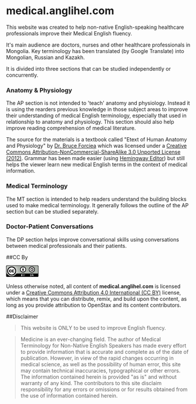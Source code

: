 # medical.anglihel.com

This website was created to help non-native English-speaking healthcare professionals improve their Medical English fluency.

It's main audience are doctors, nurses and other healthcare professionals in Mongolia. Key terminology has been translated (by Google Translate) into Mongolian, Russian and Kazakh.

It is divided into three sections that can be studied independently or concurrently.

### Anatomy & Physiology
The AP section is not intended to 'teach' anatomy and physiology. Instead it is using the rearders previous knowledge in those subject areas to improve their understanding of medical English terminology, especially that used in relationship to anatomy and physiology. This section should also help improve reading comprehension of medical literature.

The source for the materials is a textbook called "Etext of Human Anatomy and Physiology" by [Dr. Bruce Forciea](https://www.drbruceforciea.com/a-p.html) which was licensed under a [Creative Commons Attribution-NonCommercial-ShareAlike 3.0 Unported License (2012)](https://creativecommons.org/licenses/by-nc-sa/3.0/). Grammar has been made easier (using [Hemingway Editor](http://hemingwayapp.com)) but still helps the viewer learn new medical English terms in the context of medical information.

### Medical Terminology
The MT section is intended to help readers understand the building blocks used to make medical terminology. It generally follows the outline of the AP section but can be studied separately.

### Doctor-Patient Conversations
The DP section helps improve conversational skills using conversations between medical professionals and their patients.





##CC By

![](88x31.png)

Unless otherwise noted, all content of **medical.anglihel.com** is licensed under a [Creative Commons Attribution 4.0 International (CC BY)](http://creativecommons.org/licenses/by/4.0/) license, which means that you can distribute, remix, and build upon the content, as long as you provide attribution to OpenStax and its content contributors.


##Disclaimer

> This website is ONLY to be used to improve English fluency.

> Medicine is an ever-changing field. The author of Medical Terminology for Non-Native English Speakers has made every effort to provide information that is accurate and complete as of the date of publication. However, in view of the rapid changes occurring in medical science, as well as the possibility of human error, this site may contain technical inaccuracies, typographical or other errors. The information contained herein is provided "as is" and without warranty of any kind. The contributors to this site disclaim responsibility for any errors or omissions or for results obtained from the use of information contained herein.
